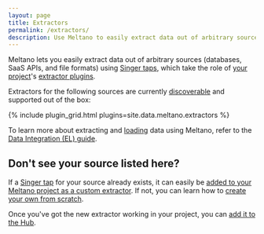 ```yaml
---
layout: page
title: Extractors
permalink: /extractors/
description: Use Meltano to easily extract data out of arbitrary sources (databases, SaaS APIs, and file formats) using Singer taps.
---
```


Meltano lets you easily extract data out of arbitrary sources (databases, SaaS APIs, and file formats) using [Singer taps](/singer/taps/), which take the role of [your project](https://meltano.com/docs/project.html)'s [extractor plugins](https://meltano.com/docs/plugins.html#extractors).


Extractors for the following sources are currently [discoverable](https://meltano.com/docs/plugins.html#discoverable-plugins) and supported out of the box:

{% include plugin_grid.html plugins=site.data.meltano.extractors %}

To learn more about extracting and [loading](/loaders/) data using Meltano, refer to the [Data Integration (EL) guide](https://meltano.com/docs/integration.html).

## Don't see your source listed here?

If a [Singer tap](/singer/taps/) for your source already exists,
it can easily be [added to your Meltano project as a custom extractor](https://meltano.com/docs/plugin-management.html#custom-plugins).
If not, you can learn how to [create your own from scratch](https://meltano.com/tutorials/create-a-custom-extractor.html).

Once you've got the new extractor working in your project, you can
[add it to the Hub](https://gitlab.com/meltano/hub/-/tree/main/_data/taps).
